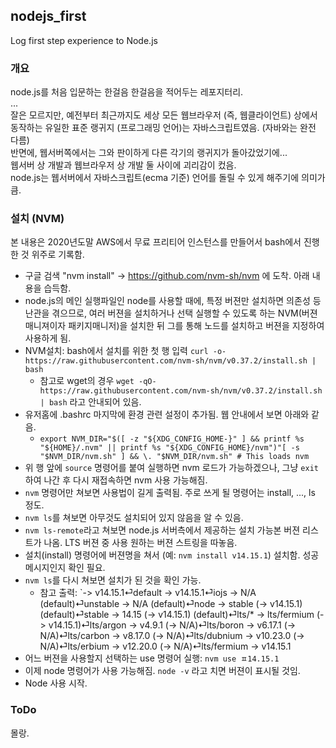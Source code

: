 ## nodejs_first
Log first step experience to Node.js

### 개요
node.js를 처음 입문하는 한걸음 한걸음을 적어두는 레포지터리.  
...  
잘은 모르지만, 예전부터 최근까지도 세상 모든 웹브라우저 (즉, 웹클라이언트) 상에서 
동작하는 유일한 표준 랭귀지 (프로그래밍 언어)는 자바스크립트였음. (자바와는 완전 다름)  
반면에, 웹서버쪽에서는 그와 판이하게 다른 각기의 랭귀지가 돌아갔었기에...  
웹서버 상 개발과 웹브라우저 상 개발 둘 사이에 괴리감이 컸음.  
node.js는 웹서버에서 자바스크립트(ecma 기준) 언어를 돌릴 수 있게 해주기에 의미가 큼.  

### 설치 (NVM)
본 내용은 2020년도말 AWS에서 무료 프리티어 인스턴스를 만들어서 bash에서 진행한 것 위주로 기록함.  

- 구글 검색 "nvm install" -> https://github.com/nvm-sh/nvm 에 도착. 아래 내용을 습득함.
- node.js의 메인 실행파일인 node를 사용할 때에, 특정 버젼만 설치하면 의존성 등 난관을 겪으므로, 여러 버젼을 설치하거나 선택 실행할 수 있도록 하는 NVM(버젼매니져이자 패키지매니저)을 설치한 뒤 그를 통해 노드를 설치하고 버젼을 지정하여 사용하게 됨.
- NVM설치: bash에서 설치를 위한 첫 행 입력 `curl -o- https://raw.githubusercontent.com/nvm-sh/nvm/v0.37.2/install.sh | bash`
    - 참고로 wget의 경우 `wget -qO- https://raw.githubusercontent.com/nvm-sh/nvm/v0.37.2/install.sh | bash` 라고 안내되어 있음.
- 유저홈에 .bashrc 마지막에 환경 관련 설정이 추가됨. 웹 안내에서 보면 아래와 같음.
    - `export NVM_DIR="$([ -z "${XDG_CONFIG_HOME-}" ] && printf %s "${HOME}/.nvm" || printf %s "${XDG_CONFIG_HOME}/nvm")"[ -s "$NVM_DIR/nvm.sh" ] && \. "$NVM_DIR/nvm.sh" # This loads nvm`
- 위 행 앞에 `source` 명령어를 붙여 실행하면 nvm 로드가 가능하겠으나, 그냥 `exit`하여 나간 후 다시 재접속하면 nvm 사용 가능해짐.
- `nvm` 명령어만 쳐보면 사용법이 길게 출력됨. 주로 쓰게 될 명령어는 install, ..., ls 정도.
- `nvm ls`를 쳐보면 아무것도 설치되어 있지 않음을 알 수 있음.
- `nvm ls-remote`라고 쳐보면 node.js 서버측에서 제공하는 설치 가능본 버젼 리스트가 나옴. LTS 버젼 중 사용 원하는 버젼 스트링을 따놓음.
- 설치(install) 명령어에 버젼명을 쳐서 (예: `nvm install v14.15.1`) 설치함. 성공 메시지인지 확인 필요.
- `nvm ls`를 다시 쳐보면 설치가 된 것을 확인 가능.
    - 참고 출력: `->     v14.15.1⏎default -> v14.15.1⏎iojs -> N/A (default)⏎unstable -> N/A (default)⏎node -> stable (-> v14.15.1) (default)⏎stable -> 14.15 (-> v14.15.1) (default)⏎lts/* -> lts/fermium (-> v14.15.1)⏎lts/argon -> v4.9.1 (-> N/A)⏎lts/boron -> v6.17.1 (-> N/A)⏎lts/carbon -> v8.17.0 (-> N/A)⏎lts/dubnium -> v10.23.0 (-> N/A)⏎lts/erbium -> v12.20.0 (-> N/A)⏎lts/fermium -> v14.15.1
- 어느 버젼을 사용할지 선택하는 use 명령어 실행: `nvm use ㅍ14.15.1`
- 이제 node 명령어가 사용 가능해짐. `node -v` 라고 치면 버젼이 표시될 것임.
- Node 사용 시작.

### ToDo
몰랑.
